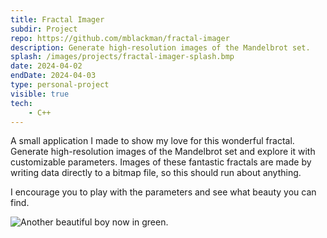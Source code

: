 ```yaml
---
title: Fractal Imager
subdir: Project
repo: https://github.com/mblackman/fractal-imager
description: Generate high-resolution images of the Mandelbrot set.
splash: /images/projects/fractal-imager-splash.bmp
date: 2024-04-02
endDate: 2024-04-03
type: personal-project
visible: true
tech:
    - C++
---
```


A small application I made to show my love for this wonderful fractal. Generate high-resolution images of the Mandelbrot set and explore it with customizable parameters. Images of these fantastic fractals are made by writing data directly to a bitmap file, so this should run about anything.

I encourage you to play with the parameters and see what beauty you can find.

<img src="/images/projects/fractal-imager-1.bmp" alt="Another beautiful boy now in green." />
